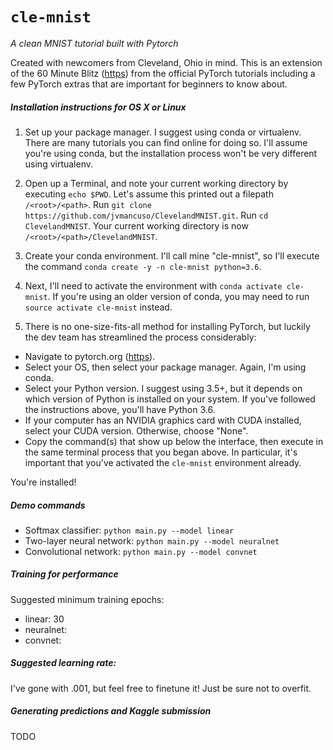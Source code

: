 `cle-mnist`
=====
_A clean MNIST tutorial built with Pytorch_

Created with newcomers from Cleveland, Ohio in mind.  This is an extension of the 60 Minute Blitz ([https](https://pytorch.org/tutorials/beginner/blitz/neural_networks_tutorial.html)) from the official PyTorch tutorials including a few PyTorch extras that are important for beginners to know about.

##### Installation instructions for OS X or Linux
1. Set up your package manager.  I suggest using conda or virtualenv.  There are many tutorials you can find online for doing so.  I'll assume you're using conda, but the installation process won't be very different using virtualenv.

2. Open up a Terminal, and note your current working directory by executing `echo $PWD`.  Let's assume this printed out a filepath `/<root>/<path>`.
Run `git clone https://github.com/jvmancuso/ClevelandMNIST.git`.
Run `cd ClevelandMNIST`.  Your current working directory is now `/<root>/<path>/ClevelandMNIST`.

3. Create your conda environment.  I'll call mine "cle-mnist", so I'll execute the command `conda create -y -n cle-mnist python=3.6`.

4. Next, I'll need to activate the environment with `conda activate cle-mnist`.  If you're using an older version of conda, you may need to run `source activate cle-mnist` instead.

5. There is no one-size-fits-all method for installing PyTorch, but luckily the dev team has streamlined the process considerably:
- Navigate to pytorch.org ([https](https://pytorch.org/)).
- Select your OS, then select your package manager.  Again, I'm using conda.
- Select your Python version.  I suggest using 3.5+, but it depends on which version of Python is installed on your system.  If you've followed the instructions above, you'll have Python 3.6.
- If your computer has an NVIDIA graphics card with CUDA installed, select your CUDA version.  Otherwise, choose "None".
- Copy the command(s) that show up below the interface, then execute in the same terminal process that you began above.  In particular, it's important that you've activated the `cle-mnist` environment already.

You're installed!

##### Demo commands
- Softmax classifier: `python main.py --model linear`
- Two-layer neural network: `python main.py --model neuralnet`
- Convolutional network: `python main.py --model convnet`

##### Training for performance
Suggested minimum training epochs:
- linear: 30
- neuralnet: 
- convnet: 

##### Suggested learning rate:
I've gone with .001, but feel free to finetune it!  Just be sure not to overfit.

##### Generating predictions and Kaggle submission
TODO
